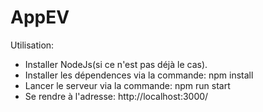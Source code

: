 # AppEV
Utilisation:
  - Installer NodeJs(si ce n'est pas déjà le cas).
  - Installer les dépendences via la commande: npm install
  - Lancer le serveur via la commande: npm run start
  - Se rendre à l'adresse: http://localhost:3000/
